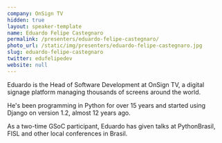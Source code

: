 ```yaml
---
company: OnSign TV
hidden: true
layout: speaker-template
name: Eduardo Felipe Castegnaro
permalink: /presenters/eduardo-felipe-castegnaro/
photo_url: /static/img/presenters/eduardo-felipe-castegnaro.jpg
slug: eduardo-felipe-castegnaro
twitter: edufelipedev
website: null
---
```


Eduardo is the Head of Software Development at OnSign TV, a digital signage platform managing thousands of screens around the world.

He's been programming in Python for over 15 years and started using Django on version 1.2, almost 12 years ago.

As a two-time GSoC participant, Eduardo has given talks at PythonBrasil, FISL and other local conferences in Brasil.
